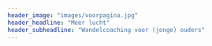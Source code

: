 ```yaml
---
header_image: "images/voorpagina.jpg"
header_headline: "Meer lucht"
header_subheadline: "Wandelcoaching voor (jonge) ouders"
---
```

